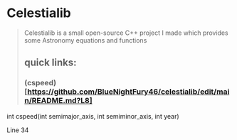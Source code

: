 # Celestialib
> Celestialib is a small open-source C++ project I made 
> which provides some Astronomy equations and functions
>
> ## quick links: 
> ### (cspeed)[https://github.com/BlueNightFury46/celestialib/edit/main/README.md?L8]
int cspeed(int semimajor_axis, int semiminor_axis, int year) 


























Line 34
